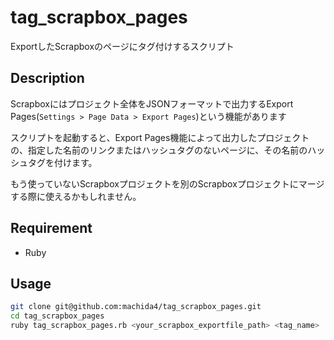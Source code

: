 # tag_scrapbox_pages

ExportしたScrapboxのページにタグ付けするスクリプト

## Description
Scrapboxにはプロジェクト全体をJSONフォーマットで出力するExport Pages(`Settings > Page Data > Export Pages`)という機能があります

スクリプトを起動すると、Export Pages機能によって出力したプロジェクトの、指定した名前のリンクまたはハッシュタグのないページに、その名前のハッシュタグを付けます。

もう使っていないScrapboxプロジェクトを別のScrapboxプロジェクトにマージする際に使えるかもしれません。

## Requirement

* Ruby

## Usage

```bash
git clone git@github.com:machida4/tag_scrapbox_pages.git
cd tag_scrapbox_pages
ruby tag_scrapbox_pages.rb <your_scrapbox_exportfile_path> <tag_name>
```
